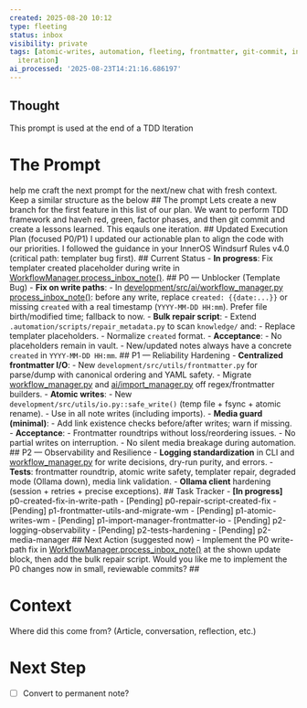 ```yaml
---
created: 2025-08-20 10:12
type: fleeting
status: inbox
visibility: private
tags: [atomic-writes, automation, fleeting, frontmatter, git-commit, inbox, inneros-zettelkasten,
  iteration]
ai_processed: '2025-08-23T14:21:16.686197'
---
```


<!--
NOTE: This file uses a static date for validation. For new notes, use:
created: 2025-08-20 10:12
-->

## Thought  
This prompt is used at the end of a TDD Iteration
# The Prompt
help me craft the next prompt for the next/new chat with fresh context. Keep a similar structure as the below ## The prompt Lets create a new branch for the first feature in this list of our plan. We want to perform TDD framework and haveh red, green, factor phases, and then git commit and create a lessons learned. This eqauls one iteration. ## Updated Execution Plan (focused P0/P1) I updated our actionable plan to align the code with our priorities. I followed the guidance in your InnerOS Windsurf Rules v4.0 (critical path: templater bug first). ## Current Status - __In progress__: Fix templater created placeholder during write in [WorkflowManager.process_inbox_note()](cci:1://file:///Users/thaddius/repos/inneros-zettelkasten/development/src/ai/workflow_manager.py:84:4-293:22). ## P0 — Unblocker (Template Bug) - __Fix on write paths__: - In [development/src/ai/workflow_manager.py](cci:7://file:///Users/thaddius/repos/inneros-zettelkasten/development/src/ai/workflow_manager.py:0:0-0:0) [process_inbox_note()](cci:1://file:///Users/thaddius/repos/inneros-zettelkasten/development/src/ai/workflow_manager.py:84:4-293:22): before any write, replace `created: {{date:...}}` or missing `created` with a real timestamp (`YYYY-MM-DD HH:mm`). Prefer file birth/modified time; fallback to now. - __Bulk repair script__: - Extend `.automation/scripts/repair_metadata.py` to scan `knowledge/` and: - Replace templater placeholders. - Normalize `created` format. - __Acceptance__: - No placeholders remain in vault. - New/updated notes always have a concrete `created` in `YYYY-MM-DD HH:mm`. ## P1 — Reliability Hardening - __Centralized frontmatter I/O__: - New `development/src/utils/frontmatter.py` for parse/dump with canonical ordering and YAML safety. - Migrate [workflow_manager.py](cci:7://file:///Users/thaddius/repos/inneros-zettelkasten/development/src/ai/workflow_manager.py:0:0-0:0) and [ai/import_manager.py](cci:7://file:///Users/thaddius/repos/inneros-zettelkasten/development/src/ai/import_manager.py:0:0-0:0) off regex/frontmatter builders. - __Atomic writes__: - New `development/src/utils/io.py::safe_write()` (temp file + fsync + atomic rename). - Use in all note writes (including imports). - __Media guard (minimal)__: - Add link existence checks before/after writes; warn if missing. - __Acceptance__: - Frontmatter roundtrips without loss/reordering issues. - No partial writes on interruption. - No silent media breakage during automation. ## P2 — Observability and Resilience - __Logging standardization__ in CLI and [workflow_manager.py](cci:7://file:///Users/thaddius/repos/inneros-zettelkasten/development/src/ai/workflow_manager.py:0:0-0:0) for write decisions, dry-run purity, and errors. - __Tests__: frontmatter roundtrip, atomic write safety, templater repair, degraded mode (Ollama down), media link validation. - __Ollama client__ hardening (session + retries + precise exceptions). ## Task Tracker - __[In progress]__ p0-created-fix-in-write-path - [Pending] p0-repair-script-created-fix - [Pending] p1-frontmatter-utils-and-migrate-wm - [Pending] p1-atomic-writes-wm - [Pending] p1-import-manager-frontmatter-io - [Pending] p2-logging-observability - [Pending] p2-tests-hardening - [Pending] p2-media-manager ## Next Action (suggested now) - Implement the P0 write-path fix in [WorkflowManager.process_inbox_note()](cci:1://file:///Users/thaddius/repos/inneros-zettelkasten/development/src/ai/workflow_manager.py:84:4-293:22) at the shown update block, then add the bulk repair script. Would you like me to implement the P0 changes now in small, reviewable commits? ##
# Context  
Where did this come from? (Article, conversation, reflection, etc.)


# Next Step  
- [ ] Convert to permanent note?
